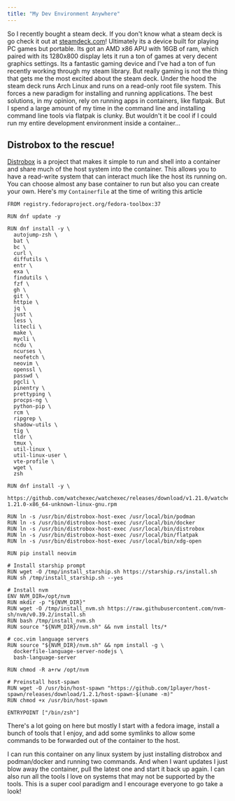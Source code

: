 ```yaml
---
title: "My Dev Environment Anywhere"
---
```

So I recently bought a steam deck. If you don't know what a steam deck is go
check it out at [steamdeck.com](https://steamdeck.com)! Ultimately its a device
built for playing PC games but portable. Its got an AMD x86 APU with 16GB of
ram, which paired with its 1280x800 display lets it run a ton of games at very
decent graphics settings. Its a fantastic gaming device and I've had a ton of
fun recently working through my steam library. But really gaming is not the
thing that gets me the most excited about the steam deck. Under the hood the
steam deck runs Arch Linux and runs on a read-only root file system. This forces
a new paradigm for installing and running applications. The best solutions, in
my opinion, rely on running apps in containers, like flatpak. But I spend a
large amount of my time in the command line and installing command line tools
via flatpak is clunky. But wouldn't it be cool if I could run my entire
development environment inside a container...

## Distrobox to the rescue!
[Distrobox](https://distrobox.privatedns.org/) is a project that makes it simple to run and shell into a container
and share much of the host system into the container. This allows you to have a
read-write system that can interact much like the host its running on. You can
choose almost any base container to run but also you can create your own. Here's
my `Containerfile` at the time of writing this article
```
FROM registry.fedoraproject.org/fedora-toolbox:37

RUN dnf update -y

RUN dnf install -y \
  autojump-zsh \
  bat \
  bc \
  curl \
  diffutils \
  entr \
  exa \
  findutils \
  fzf \
  gh \
  git \
  httpie \
  jq \
  just \
  less \
  litecli \
  make \
  mycli \
  ncdu \
  ncurses \
  neofetch \
  neovim \
  openssl \
  passwd \
  pgcli \
  pinentry \
  prettyping \
  procps-ng \
  python-pip \
  rcm \
  ripgrep \
  shadow-utils \
  tig \
  tldr \
  tmux \
  util-linux \
  util-linux-user \
  vte-profile \
  wget \
  zsh

RUN dnf install -y \
  https://github.com/watchexec/watchexec/releases/download/v1.21.0/watchexec-1.21.0-x86_64-unknown-linux-gnu.rpm

RUN ln -s /usr/bin/distrobox-host-exec /usr/local/bin/podman
RUN ln -s /usr/bin/distrobox-host-exec /usr/local/bin/docker
RUN ln -s /usr/bin/distrobox-host-exec /usr/local/bin/distrobox
RUN ln -s /usr/bin/distrobox-host-exec /usr/local/bin/flatpak
RUN ln -s /usr/bin/distrobox-host-exec /usr/local/bin/xdg-open

RUN pip install neovim

# Install starship prompt
RUN wget -O /tmp/install_starship.sh https://starship.rs/install.sh
RUN sh /tmp/install_starship.sh --yes

# Install nvm
ENV NVM_DIR=/opt/nvm
RUN mkdir -p "${NVM_DIR}"
RUN wget -O /tmp/install_nvm.sh https://raw.githubusercontent.com/nvm-sh/nvm/v0.39.2/install.sh
RUN bash /tmp/install_nvm.sh
RUN source "${NVM_DIR}/nvm.sh" && nvm install lts/*

# coc.vim language servers
RUN source "${NVM_DIR}/nvm.sh" && npm install -g \
  dockerfile-language-server-nodejs \
  bash-language-server

RUN chmod -R a+rw /opt/nvm

# Preinstall host-spawn
RUN wget -O /usr/bin/host-spawn "https://github.com/1player/host-spawn/releases/download/1.2.1/host-spawn-$(uname -m)"
RUN chmod +x /usr/bin/host-spawn

ENTRYPOINT ["/bin/zsh"]
```
There's a lot going on here but mostly I start with a fedora image, install a
bunch of tools that I enjoy, and add some symlinks to allow some commands to be
forwarded out of the container to the host.

I can run this container on any linux system by just installing distrobox and
podman/docker and running two commands. And when I want updates I just blow away
the container, pull the latest one and start it back up again. I can also run
all the tools I love on systems that may not be supported by the tools. This is
a super cool paradigm and I encourage everyone to go take a look!
